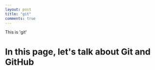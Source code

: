 ```yaml
---
layout: post
title: "git"
comments: true
---
```


This is 'git'
# In this page, let's talk about Git and GitHub
